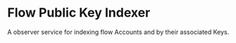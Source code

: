 # Flow Public Key Indexer
A observer service for indexing flow Accounts and by their associated Keys.
